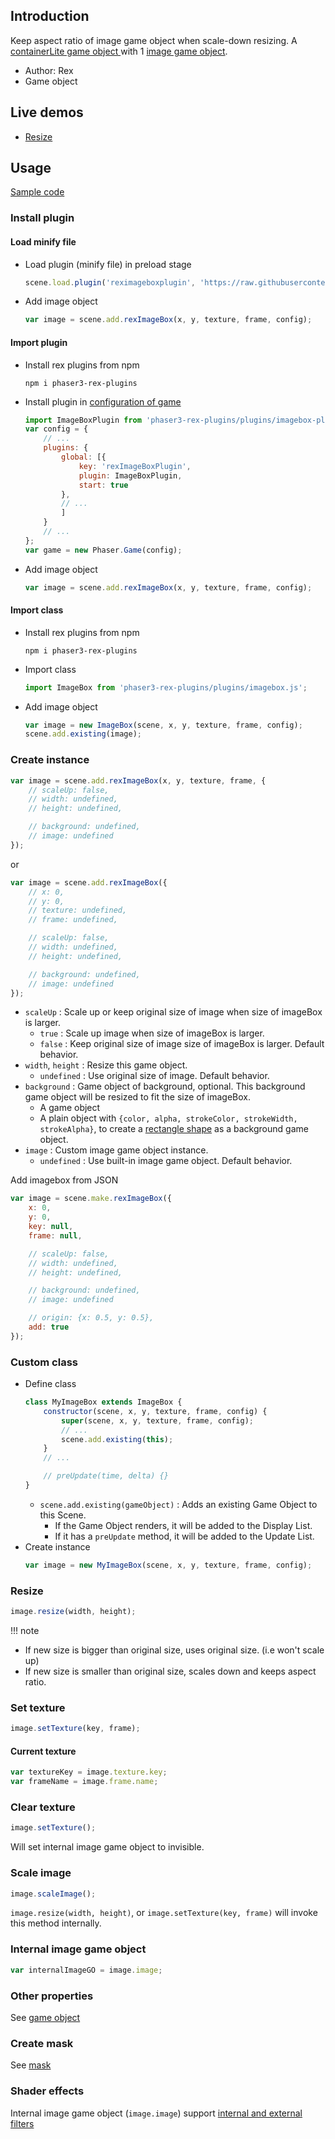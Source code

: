 ## Introduction

Keep aspect ratio of image game object when scale-down resizing. 
A [containerLite game object ](containerlite.md) with 1 [image game object](image.md).

- Author: Rex
- Game object

## Live demos

- [Resize](https://codepen.io/rexrainbow/pen/gOjQJOp)

## Usage

[Sample code](https://github.com/rexrainbow/phaser3-rex-notes/tree/master/examples/imagebox)

### Install plugin

#### Load minify file

- Load plugin (minify file) in preload stage
    ```javascript
    scene.load.plugin('reximageboxplugin', 'https://raw.githubusercontent.com/rexrainbow/phaser3-rex-notes/master/dist/reximageboxplugin.min.js', true);
    ```
- Add image object
    ```javascript
    var image = scene.add.rexImageBox(x, y, texture, frame, config);
    ```

#### Import plugin

- Install rex plugins from npm
    ```
    npm i phaser3-rex-plugins
    ```
- Install plugin in [configuration of game](game.md#configuration)
    ```javascript
    import ImageBoxPlugin from 'phaser3-rex-plugins/plugins/imagebox-plugin.js';
    var config = {
        // ...
        plugins: {
            global: [{
                key: 'rexImageBoxPlugin',
                plugin: ImageBoxPlugin,
                start: true
            },
            // ...
            ]
        }
        // ...
    };
    var game = new Phaser.Game(config);
    ```
- Add image object
    ```javascript
    var image = scene.add.rexImageBox(x, y, texture, frame, config);
    ```

#### Import class

- Install rex plugins from npm
    ```
    npm i phaser3-rex-plugins
    ```
- Import class
    ```javascript
    import ImageBox from 'phaser3-rex-plugins/plugins/imagebox.js';
    ```
- Add image object
    ```javascript    
    var image = new ImageBox(scene, x, y, texture, frame, config);
    scene.add.existing(image);
    ```

### Create instance

```javascript
var image = scene.add.rexImageBox(x, y, texture, frame, {
    // scaleUp: false,
    // width: undefined,
    // height: undefined,

    // background: undefined,
    // image: undefined
});
```

or 

```javascript
var image = scene.add.rexImageBox({
    // x: 0,
    // y: 0,
    // texture: undefined,
    // frame: undefined,

    // scaleUp: false,
    // width: undefined,
    // height: undefined,

    // background: undefined,
    // image: undefined
});
```

- `scaleUp` : Scale up or keep original size of image when size of imageBox is larger.
    - `true` : Scale up image when size of imageBox is larger.
    - `false` : Keep original size of image size of imageBox is larger. Default behavior.
- `width`, `height` : Resize this game object.
    - `undefined` : Use original size of image. Default behavior.
- `background` : Game object of background, optional. This background game object will be resized to fit the size of imageBox.
    - A game object
    - A plain object with `{color, alpha, strokeColor, strokeWidth, strokeAlpha}`, to create a [rectangle shape](shape-rectangle.md) as a background game object.
- `image` : Custom image game object instance.
    - `undefined` : Use built-in image game object. Default behavior.

Add imagebox from JSON

```javascript
var image = scene.make.rexImageBox({
    x: 0,
    y: 0,
    key: null,
    frame: null,

    // scaleUp: false,
    // width: undefined,
    // height: undefined,

    // background: undefined,
    // image: undefined

    // origin: {x: 0.5, y: 0.5},
    add: true
});
```

### Custom class

- Define class
    ```javascript
    class MyImageBox extends ImageBox {
        constructor(scene, x, y, texture, frame, config) {
            super(scene, x, y, texture, frame, config);
            // ...
            scene.add.existing(this);
        }
        // ...

        // preUpdate(time, delta) {}
    }
    ```
    - `scene.add.existing(gameObject)` : Adds an existing Game Object to this Scene.
        - If the Game Object renders, it will be added to the Display List.
        - If it has a `preUpdate` method, it will be added to the Update List.
- Create instance
    ```javascript
    var image = new MyImageBox(scene, x, y, texture, frame, config);
    ```

### Resize

```javascript
image.resize(width, height);
```

!!! note
  - If new size is bigger than original size, uses original size. (i.e won't scale up)  
  - If new size is smaller than original size, scales down and keeps aspect ratio.

### Set texture

```javascript
image.setTexture(key, frame);
``` 

#### Current texture

```javascript
var textureKey = image.texture.key;
var frameName = image.frame.name;
```

### Clear texture

```javascript
image.setTexture();
```

Will set internal image game object to invisible.

### Scale image

```javascript
image.scaleImage();
```

`image.resize(width, height)`, or `image.setTexture(key, frame)` will invoke this method internally.

### Internal image game object

```javascript
var internalImageGO = image.image;
```

### Other properties

See [game object](gameobject.md)

### Create mask

See [mask](mask.md)

### Shader effects

Internal image game object (`image.image`) support [internal and external filters](shader-builtin.md)
